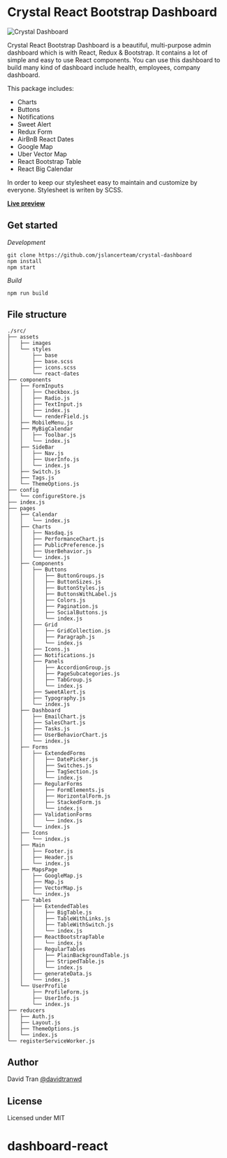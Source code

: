 # Crystal React Bootstrap Dashboard

![Crystal Dashboard](https://user-images.githubusercontent.com/1154740/31934597-c2b055dc-b8d6-11e7-869d-48e6f8992718.png)

Crystal React Bootstrap Dashboard is a beautiful, multi-purpose admin dashboard which is with React, Redux & Bootstrap. It contains a lot of simple and easy to use React components. You can use this dashboard to build many kind of dashboard include health, employees, company dashboard.

This package includes:

- Charts
- Buttons
- Notifications
- Sweet Alert
- Redux Form
- AirBnB React Dates
- Google Map
- Uber Vector Map
- React Bootstrap Table
- React Big Calendar

In order to keep our stylesheet easy to maintain and customize by everyone. Stylesheet is writen by SCSS.

**[Live preview](https://jslancerteam.github.io/crystal-dashboard/#/)**

## Get started

_Development_

```
git clone https://github.com/jslancerteam/crystal-dashboard
npm install
npm start
```

_Build_

```
npm run build
```

## File structure

```
./src/
├── assets
│   ├── images
│   └── styles
│       ├── base  
│       ├── base.scss
│       ├── icons.scss
│       └── react-dates
├── components
│   ├── FormInputs
│   │   ├── Checkbox.js
│   │   ├── Radio.js
│   │   ├── TextInput.js
│   │   ├── index.js
│   │   └── renderField.js
│   ├── MobileMenu.js
│   ├── MyBigCalendar
│   │   ├── Toolbar.js
│   │   └── index.js
│   ├── SideBar
│   │   ├── Nav.js
│   │   ├── UserInfo.js
│   │   └── index.js
│   ├── Switch.js
│   ├── Tags.js
│   └── ThemeOptions.js
├── config
│   └── configureStore.js
├── index.js
├── pages
│   ├── Calendar
│   │   └── index.js
│   ├── Charts
│   │   ├── Nasdaq.js
│   │   ├── PerformanceChart.js
│   │   ├── PublicPreference.js
│   │   ├── UserBehavior.js
│   │   └── index.js
│   ├── Components
│   │   ├── Buttons
│   │   │   ├── ButtonGroups.js
│   │   │   ├── ButtonSizes.js
│   │   │   ├── ButtonStyles.js
│   │   │   ├── ButtonsWithLabel.js
│   │   │   ├── Colors.js
│   │   │   ├── Pagination.js
│   │   │   ├── SocialButtons.js
│   │   │   └── index.js
│   │   ├── Grid
│   │   │   ├── GridCollection.js
│   │   │   ├── Paragraph.js
│   │   │   └── index.js
│   │   ├── Icons.js
│   │   ├── Notifications.js
│   │   ├── Panels
│   │   │   ├── AccordionGroup.js
│   │   │   ├── PageSubcategories.js
│   │   │   ├── TabGroup.js
│   │   │   └── index.js
│   │   ├── SweetAlert.js
│   │   ├── Typography.js
│   │   └── index.js
│   ├── Dashboard
│   │   ├── EmailChart.js
│   │   ├── SalesChart.js
│   │   ├── Tasks.js
│   │   ├── UserBehaviorChart.js
│   │   └── index.js
│   ├── Forms
│   │   ├── ExtendedForms
│   │   │   ├── DatePicker.js
│   │   │   ├── Switches.js
│   │   │   ├── TagSection.js
│   │   │   └── index.js
│   │   ├── RegularForms
│   │   │   ├── FormElements.js
│   │   │   ├── HorizontalForm.js
│   │   │   ├── StackedForm.js
│   │   │   └── index.js
│   │   ├── ValidationForms
│   │   │   └── index.js
│   │   └── index.js
│   ├── Icons
│   │   └── index.js
│   ├── Main
│   │   ├── Footer.js
│   │   ├── Header.js
│   │   └── index.js
│   ├── MapsPage
│   │   ├── GoogleMap.js
│   │   ├── Map.js
│   │   ├── VectorMap.js
│   │   └── index.js
│   ├── Tables
│   │   ├── ExtendedTables
│   │   │   ├── BigTable.js
│   │   │   ├── TableWithLinks.js
│   │   │   ├── TableWithSwitch.js
│   │   │   └── index.js
│   │   ├── ReactBootstrapTable
│   │   │   └── index.js
│   │   ├── RegularTables
│   │   │   ├── PlainBackgroundTable.js
│   │   │   ├── StripedTable.js
│   │   │   └── index.js
│   │   ├── generateData.js
│   │   └── index.js
│   └── UserProfile
│       ├── ProfileForm.js
│       ├── UserInfo.js
│       └── index.js
├── reducers
│   ├── Auth.js
│   ├── Layout.js
│   ├── ThemeOptions.js
│   └── index.js
└── registerServiceWorker.js
```

## Author

David Tran [@davidtranwd](https://twitter.com/davidtranwd)

## License

Licensed under MIT

# dashboard-react
